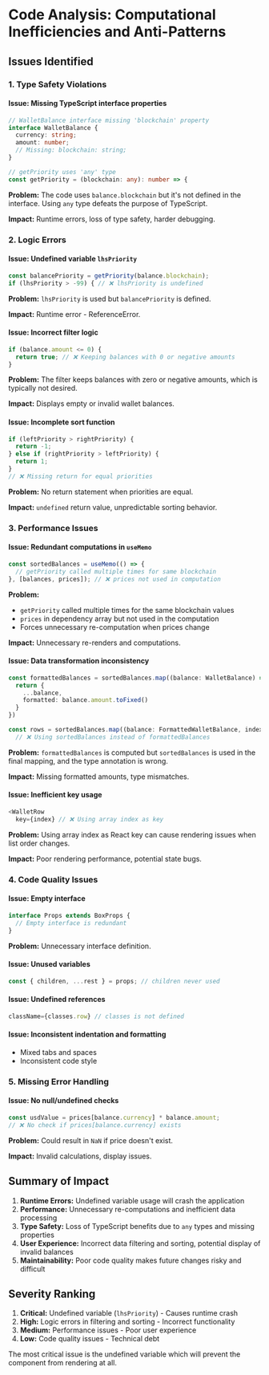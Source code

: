 # Code Analysis: Computational Inefficiencies and Anti-Patterns

## Issues Identified

### 1. **Type Safety Violations**

#### Issue: Missing TypeScript interface properties
```typescript
// WalletBalance interface missing 'blockchain' property
interface WalletBalance {
  currency: string;
  amount: number;
  // Missing: blockchain: string;
}

// getPriority uses 'any' type
const getPriority = (blockchain: any): number => {
```

**Problem:** The code uses `balance.blockchain` but it's not defined in the interface. Using `any` type defeats the purpose of TypeScript.

**Impact:** Runtime errors, loss of type safety, harder debugging.

### 2. **Logic Errors**

#### Issue: Undefined variable `lhsPriority`
```typescript
const balancePriority = getPriority(balance.blockchain);
if (lhsPriority > -99) { // ❌ lhsPriority is undefined
```

**Problem:** `lhsPriority` is used but `balancePriority` is defined.

**Impact:** Runtime error - ReferenceError.

#### Issue: Incorrect filter logic
```typescript
if (balance.amount <= 0) {
  return true; // ❌ Keeping balances with 0 or negative amounts
}
```

**Problem:** The filter keeps balances with zero or negative amounts, which is typically not desired.

**Impact:** Displays empty or invalid wallet balances.

#### Issue: Incomplete sort function
```typescript
if (leftPriority > rightPriority) {
  return -1;
} else if (rightPriority > leftPriority) {
  return 1;
}
// ❌ Missing return for equal priorities
```

**Problem:** No return statement when priorities are equal.

**Impact:** `undefined` return value, unpredictable sorting behavior.

### 3. **Performance Issues**

#### Issue: Redundant computations in `useMemo`
```typescript
const sortedBalances = useMemo(() => {
  // getPriority called multiple times for same blockchain
}, [balances, prices]); // ❌ prices not used in computation
```

**Problem:** 
- `getPriority` called multiple times for the same blockchain values
- `prices` in dependency array but not used in the computation
- Forces unnecessary re-computation when prices change

**Impact:** Unnecessary re-renders and computations.

#### Issue: Data transformation inconsistency
```typescript
const formattedBalances = sortedBalances.map((balance: WalletBalance) => {
  return {
    ...balance,
    formatted: balance.amount.toFixed()
  }
})

const rows = sortedBalances.map((balance: FormattedWalletBalance, index: number) => {
  // ❌ Using sortedBalances instead of formattedBalances
```

**Problem:** `formattedBalances` is computed but `sortedBalances` is used in the final mapping, and the type annotation is wrong.

**Impact:** Missing formatted amounts, type mismatches.

#### Issue: Inefficient key usage
```typescript
<WalletRow 
  key={index} // ❌ Using array index as key
```

**Problem:** Using array index as React key can cause rendering issues when list order changes.

**Impact:** Poor rendering performance, potential state bugs.

### 4. **Code Quality Issues**

#### Issue: Empty interface
```typescript
interface Props extends BoxProps {
  // Empty interface is redundant
}
```

**Problem:** Unnecessary interface definition.

#### Issue: Unused variables
```typescript
const { children, ...rest } = props; // children never used
```

#### Issue: Undefined references
```typescript
className={classes.row} // classes is not defined
```

#### Issue: Inconsistent indentation and formatting
- Mixed tabs and spaces
- Inconsistent code style

### 5. **Missing Error Handling**

#### Issue: No null/undefined checks
```typescript
const usdValue = prices[balance.currency] * balance.amount;
// ❌ No check if prices[balance.currency] exists
```

**Problem:** Could result in `NaN` if price doesn't exist.

**Impact:** Invalid calculations, display issues.

## Summary of Impact

1. **Runtime Errors:** Undefined variable usage will crash the application
2. **Performance:** Unnecessary re-computations and inefficient data processing
3. **Type Safety:** Loss of TypeScript benefits due to `any` types and missing properties
4. **User Experience:** Incorrect data filtering and sorting, potential display of invalid balances
5. **Maintainability:** Poor code quality makes future changes risky and difficult

## Severity Ranking

1. **Critical:** Undefined variable (`lhsPriority`) - Causes runtime crash
2. **High:** Logic errors in filtering and sorting - Incorrect functionality
3. **Medium:** Performance issues - Poor user experience
4. **Low:** Code quality issues - Technical debt

The most critical issue is the undefined variable which will prevent the component from rendering at all. 